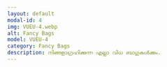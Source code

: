 ```yaml
---
layout: default
modal-id: 4
img: VUEU-4.webp
alt: Fancy Bags
model: VUEU-4
category: Fancy Bags
description: നിങ്ങളാഗ്രഹിക്കുന്ന എല്ലാ വിധ ബാഗുകൾക്കും.
---
```

